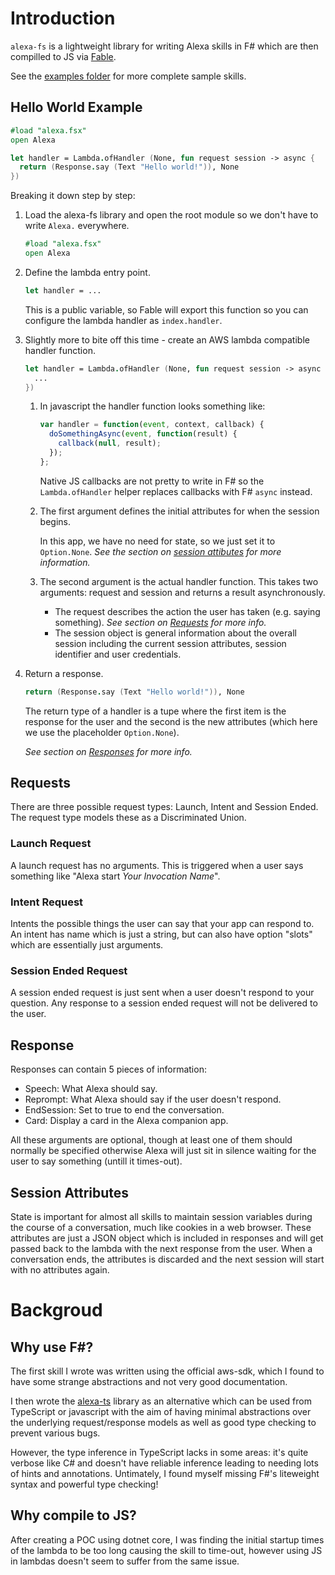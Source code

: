 # Introduction

`alexa-fs` is a lightweight library for writing Alexa skills in F# which are then compilled to JS via [Fable](http://fable.io/).

See the [examples folder](examples) for more complete sample skills.

## Hello World Example

```fsharp
#load "alexa.fsx"
open Alexa

let handler = Lambda.ofHandler (None, fun request session -> async {
  return (Response.say (Text "Hello world!")), None
})
```

Breaking it down step by step:

1. Load the alexa-fs library and open the root module so we don't have to write `Alexa.` everywhere.

    ```fsharp
    #load "alexa.fsx"
    open Alexa
    ```

2. Define the lambda entry point.

    ```fsharp
    let handler = ...
    ```

    This is a public variable, so Fable will export this function so you can configure the lambda handler as `index.handler`.

3. Slightly more to bite off this time - create an AWS lambda compatible handler function.

    ```fsharp
    let handler = Lambda.ofHandler (None, fun request session -> async {
      ...
    })
    ```

    1. In javascript the handler function looks something like:

        ```js
        var handler = function(event, context, callback) {
          doSomethingAsync(event, function(result) {
            callback(null, result);
          });
        };
        ```

        Native JS callbacks are not pretty to write in F# so the `Lambda.ofHandler` helper replaces callbacks with F# `async` instead.

    2. The first argument defines the initial attributes for when the session begins.

        In this app, we have no need for state, so we just set it to `Option.None`. _See the section on [session attibutes](#session-attributes) for more information._

    3. The second argument is the actual handler function. This takes two arguments: request and session and returns a result asynchronously.
    
        - The request describes the action the user has taken (e.g. saying something). _See section on [Requests](#requests) for more info._
        - The session object is general information about the overall session including the current session attributes, session identifier and user credentials.

4. Return a response.

    ```fsharp
    return (Response.say (Text "Hello world!")), None
    ```

    The return type of a handler is a tupe where the first item is the response for the user and the second is the new attributes (which here we use the placeholder `Option.None`).

    _See section on [Responses](#response) for more info._

## Requests

There are three possible request types: Launch, Intent and Session Ended. The request type models these as a Discriminated Union.

### Launch Request

A launch request has no arguments. This is triggered when a user says something like "Alexa start _Your Invocation Name_".

### Intent Request

Intents the possible things the user can say that your app can respond to. An intent has name which is just a string, but can also have option "slots" which are essentially just arguments.

### Session Ended Request

A session ended request is just sent when a user doesn't respond to your question. Any response to a session ended request will not be delivered to the user.

## Response

Responses can contain 5 pieces of information:
- Speech: What Alexa should say.
- Reprompt: What Alexa should say if the user doesn't respond.
- EndSession: Set to true to end the conversation.
- Card: Display a card in the Alexa companion app.

All these arguments are optional, though at least one of them should normally be specified otherwise Alexa will just sit in silence waiting for the user to say something (untill it times-out).

## Session Attributes

State is important for almost all skills to maintain session variables during the course of a conversation, much like cookies in a web browser. These attributes are just a JSON object which is included in responses and will get passed back to the lambda with the next response from the user. When a conversation ends, the attributes is discarded and the next session will start with no attributes again.

# Backgroud

## Why use F#?
The first skill I wrote was written using the official aws-sdk, which I found to have some strange abstractions and not very good documentation.

I then wrote the [alexa-ts](https://github.com/o2Labs/alexa-ts) library as an alternative which can be used from TypeScript or javascript with the aim of having minimal abstractions over the underlying request/response models as well as good type checking to prevent various bugs.

However, the type inference in TypeScript lacks in some areas: it's quite verbose like C# and doesn't have reliable inference leading to needing lots of hints and annotations. Untimately, I found myself missing F#'s liteweight syntax and powerful type checking!

## Why compile to JS?
After creating a POC using dotnet core, I was finding the initial startup times of the lambda to be too long causing the skill to time-out, however using JS in lambdas doesn't seem to suffer from the same issue.
